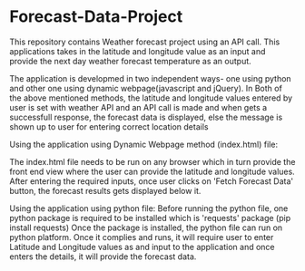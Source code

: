 # Forecast-Data-Project

This repository contains Weather forecast project using an API call. This applications takes in the latitude and longitude value as an input and provide the next day weather forecast temperature as an output.

The application is developmed in two independent ways- one using python and other one using dynamic webpage(javascript and jQuery). 
In Both of the above mentioned methods, the latitude and longitude values entered by user is set with weather API and an API call is made and when gets a successfull response, the forecast data is displayed, else the message is shown up to user for entering correct location details

Using the application using Dynamic Webpage method (index.html) file:

The index.html file needs to be run on any browser which in turn provide the front end view where the user can provide the latitude and longitude values.
After entering the required inputs, once user clicks on 'Fetch Forecast Data' button, the forecast results gets displayed below it. 

Using the application using python file:
Before running the python file, one python package is required to be installed which is 'requests' package (pip install requests)
Once the package is installed, the python file can run on python platform. Once it complies and runs, it will require user to enter Latitude and Longitude values as and input to the application and once enters the details, it will provide the forecast data.



